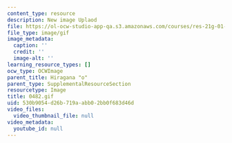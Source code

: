 ```yaml
---
content_type: resource
description: New image Uplaod
file: https://ol-ocw-studio-app-qa.s3.amazonaws.com/courses/res-21g-01-kana-spring-2010/530b9054d26b719aabb02bb0f683d46d_0482.gif
file_type: image/gif
image_metadata:
  caption: ''
  credit: ''
  image-alt: ''
learning_resource_types: []
ocw_type: OCWImage
parent_title: Hiragana "o"
parent_type: SupplementalResourceSection
resourcetype: Image
title: 0482.gif
uid: 530b9054-d26b-719a-abb0-2bb0f683d46d
video_files:
  video_thumbnail_file: null
video_metadata:
  youtube_id: null
---
```


